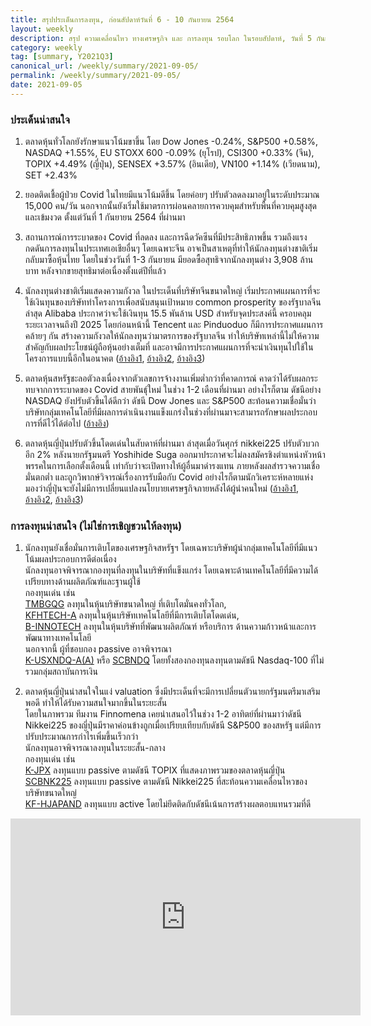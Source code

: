```yaml
---
title: สรุปประเด็นการลงทุน, ก่อนสัปดาห์วันที่ 6 - 10 กันยายน 2564
layout: weekly
description: สรุป ความเคลื่อนไหว ทางเศรษฐกิจ และ การลงทุน รอบโลก ในรอบสัปดาห์, วันที่ 5 กันยายน 2564
category: weekly
tag: [summary, Y2021Q3]
canonical_url: /weekly/summary/2021-09-05/
permalink: /weekly/summary/2021-09-05/
date: 2021-09-05
---
```


### ประเด็นน่าสนใจ

1. ตลาดหุ้นทั่วโลกยังรักษาแนวโน้มขาขึ้น โดย Dow Jones -0.24%, S&P500 +0.58%, NASDAQ +1.55%, EU STOXX 600 -0.09% (ยุโรป), CSI300 +0.33% (จีน), TOPIX +4.49% (ญี่ปุ่น), SENSEX +3.57% (อินเดีย), VN100 +1.14% (เวียดนาม), SET +2.43%

2. ยอดติดเชื้อผู้ป่วย Covid ในไทยมีแนวโน้มดีขึ้น โดยค่อยๆ ปรับตัวลดลงมาอยู่ในระดับประมาณ 15,000 คน/วัน นอกจากนั้นยังเริ่มใช้มาตรการผ่อนคลายการควบคุมสำหรับพื้นที่ควบคุมสูงสุดและเข้มงวด ตั้งแต่วันที่ 1 กันยายน 2564 ที่ผ่านมา

3. สถานการณ์การระบาดของ Covid ที่ลดลง และการฉีดวัคซีนที่มีประสิทธิภาพขึ้น รวมถึงแรงกดดันการลงทุนไนประเทศเอเชียอื่นๆ โดยเฉพาะจีน อาจเป็นสาเหตุที่ทำให้นักลงทุนต่างชาติเริ่มกลับมาซื้อหุ้นไทย โดยในช่วงวันที่ 1-3 กันยายน มียอดซื้อสุทธิจากนักลงทุนต่าง 3,908 ล้านบาท หลังจากขายสุทธิมาต่อเนื่องตั้งแต่ปีที่แล้ว

4. นักลงทุนต่างชาติเริ่มแสดงความกังวล ในประเด็นที่บริษัทจีนขนาดใหญ่ เริ่มประกาศแผนการที่จะใช้เงินทุนของบริษัททำโครงการเพื่อสนับสนุนเป้าหมาย common prosperity ของรัฐบาลจีน ล่าสุด Alibaba ประกาศว่าจะใช้เงินทุน 15.5 พันล้าน USD สำหรับจุดประสงค์นี้ ครอบคลุมระยะเวลาจนถึงปี 2025 โดยก่อนหน้านี้ Tencent และ Pinduoduo ก็มีการประกาศแผนการคล้ายๆ กัน สร้างความกังวลให้นักลงทุนว่ามาตรการของรัฐบาลจีน ทำให้บริษัทเหล่านี้ไม่ให้ความสำคัญกับผลประโยชน์ผู้ถือหุ้นอย่างเต็มที่ และอาจมีการประกาศแผนการที่จะนำเงินทุนไปใช้ในโครงการแบบนี้อีกในอนาคต
([อ้างอิง1](https://finance.yahoo.com/news/alibaba-pledges-15-5-billion-095935254.html), 
[อ้างอิง2](https://finance.yahoo.com/news/china-big-tech-charitable-donations-092513809.html), 
[อ้างอิง3](https://www.scmp.com/tech/big-tech/article/3147333/alibaba-earmarks-100-billion-yuan-towards-chinas-common-prosperity))

5. ตลาดหุ้นสหรัฐชะลอตัวลงเนื่องจากตัวเลขการจ้างงานเพิ่มต่ำกว่าที่คาดการณ์ คาดว่าได้รับผลกระทบจากการระบาดของ Covid สายพันธุ์ใหม่ ในช่วง 1-2 เดือนที่ผ่านมา อย่างไรก็ตาม ดัชนีอย่าง NASDAQ ยังปรับตัวขึ้นได้ดีกว่า ดัชนี Dow Jones และ S&P500 สะท้อนความเชื่อมั่นว่าบริษัทกลุ่มเทคโนโลยีที่มีผลการดำเนินงานแข็งแกร่งในช่วงที่ผ่านมาจะสามารถรักษาผลประกอบการที่ดีไว้ได้ต่อไป
([อ้างอิง](https://www.cnbc.com/2021/09/03/stocks-could-look-right-past-the-weak-jobs-report-to-another-strong-earnings-season.html)) 

6. ตลาดหุ้นญี่ปุ่นปรับตัวขึ้นโดดเด่นในสับดาห์ที่ผ่านมา ล่าสุดเมื่อวันศุกร์ nikkei225 ปรับตัวบวกอีก 2% หลังนายกรัฐมนตรี Yoshihide Suga ออกมาประกาศจะไม่ลงสมัครชิงตำแหน่งหัวหน้าพรรคในการเลือกตั้งเดือนนี้ เท่ากับว่าจะเปิดทางให้ผู้อื่นมาดำรงแทน ภายหลังผลสำรวจความเชื่อมั่นตกต่ำ และถูกวิพากษ์วิจารณ์เรื่องการรับมือกับ Covid อย่างไรก็ตามนักวิเคราะห์หลายแห่งมองว่าญี่ปุ่นจะยังไม่มีการเปลี่ยนแปลงนโยบายเศรษฐกิจภายหลังได้ผู้นำคนใหม่
([อ้างอิง1](https://www.finnomena.com/finnomena-ic/finnomena-market-alert-japan-0/), 
[อ้างอิง2](https://www.cnbc.com/2021/09/03/asia-markets-china-economy-us-jobs-data-alibaba-currencies-oil.html), 
[อ้างอิง3](https://www.reuters.com/world/asia-pacific/view-reactions-reports-japan-pm-suga-step-down-2021-09-03/)) 


### การลงทุนน่าสนใจ (ไม่ใช่การเชิญชวนให้ลงทุน)

1. นักลงทุนยังเชื่อมั่นการเติบโตของเศรษฐกิจสหรัฐฯ โดยเฉพาะบริษัทผู้นำกลุ่มเทคโนโลยีที่มีแนวโน้มผลประกอบการดีต่อเนื่อง  
นักลงทุนอาจพิจารณากองทุนที่ลงทุนในบริษัทที่แข็งแกร่ง โดยเฉพาะด้านเทคโนโลยีที่มีความได้เปรียบทางด้านผลิตภัณฑ์และฐานผู้ใช้  
กองทุนเด่น เช่น  
[TMBGQG](https://www.finnomena.com/fund/TMBGQG) ลงทุนในหุ้นบริษัทขนาดใหญ่ ที่เติบโตมั่นคงทั่วโลก,  
[KFHTECH-A](https://www.finnomena.com/fund/KFHTECH-A) ลงทุนในหุ้นบริษัทเทคโนโลยีที่มีการเติบโตโดดเด่น,  
[B-INNOTECH](https://www.finnomena.com/fund/B-INNOTECH) ลงทุนในหุ้นบริษัทที่พัฒนาผลิตภัณฑ์ หรือบริการ ด้านความก้าวหน้าและการพัฒนาทางเทคโนโลยี  
นอกจากนี้ ผู้ที่ชอบกอง passive อาจพิจารณา  
[K-USXNDQ-A(A)](https://www.finnomena.com/fund/K-USXNDQ-A(A)) หรือ
[SCBNDQ](https://www.finnomena.com/fund/SCBNDQ(A)) โดยทั้งสองกองทุนลงทุนตามดัชนี Nasdaq-100 ที่ไม่รวมกลุ่มสถาบันการเงิน

2. ตลาดหุ้นญี่ปุ่นน่าสนใจในแง่ valuation ซึ่งมีประเด็นที่จะมีการเปลี่ยนตัวนายกรัฐมนตรีมาเสริมพอดี ทำให้ได้รับความสนใจมากขึ้นในระยะสั้น  
โดยในภาพรวม ทีมงาน Finnomena เคยนำเสนอไว้ในช่วง 1-2 อาทิตย์ที่ผ่านมาว่าดัชนี Nikkei225 ของญี่ปุ่นมีราคาค่อนข้างถูกเมื่อเปรียบเทียบกับดัชนี S&P500 ของสหรัฐ แต่มีการปรับประมาณการกำไรเพิ่มขึ้นเร็วกว่า  
นักลงทุนอาจพิจารณาลงทุนในระยะสั้น-กลาง  
กองทุนเด่น เช่น  
[K-JPX](https://www.finnomena.com/fund/K-JPX) ลงทุนแบบ passive ตามดัชนี TOPIX ที่แสดงภาพรวมของตลาดหุ้นญี่ปุ่น  
[SCBNK225](https://www.finnomena.com/fund/SCBNK225) ลงทุนแบบ passive ตามดัชนี Nikkei225 ที่สะท้อนความเคลื่อนไหวของบริษัทขนาดใหญ่  
[KF-HJAPAND](https://www.finnomena.com/fund/KF-HJAPAND) ลงทุนแบบ active โดยไม่ยึดติดกับดัชนีเน้นการสร้างผลตอบแทนรวมที่ดี

<div class="text-center">
    <iframe width="560" height="315" src="https://www.youtube.com/embed/N6frv63t5vQ?start=1573" title="YouTube video player" frameborder="0" allow="accelerometer; autoplay; clipboard-write; encrypted-media; gyroscope; picture-in-picture" allowfullscreen></iframe>  
</div>